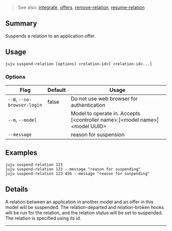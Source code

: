 > See also: [integrate](/t/10207), [offers](/t/10051), [remove-relation](/t/10110), [resume-relation](/t/10123)

## Summary
Suspends a relation to an application offer.

## Usage
```juju suspend-relation [options] <relation-id>[ <relation-id>...]```

### Options
| Flag | Default | Usage |
| --- | --- | --- |
| `--B`, `--no-browser-login` | false | Do not use web browser for authentication |
| `--m`, `--model` |  | Model to operate in. Accepts [&lt;controller name&gt;:]&lt;model name&gt;&#x7c;&lt;model UUID&gt; |
| `--message` |  | reason for suspension |

## Examples

    juju suspend-relation 123
    juju suspend-relation 123 --message "reason for suspending"
    juju suspend-relation 123 456 --message "reason for suspending"


## Details

A relation between an application in another model and an offer in this model will be suspended. 
The relation-departed and relation-broken hooks will be run for the relation, and the relation
status will be set to suspended. The relation is specified using its id.


---

